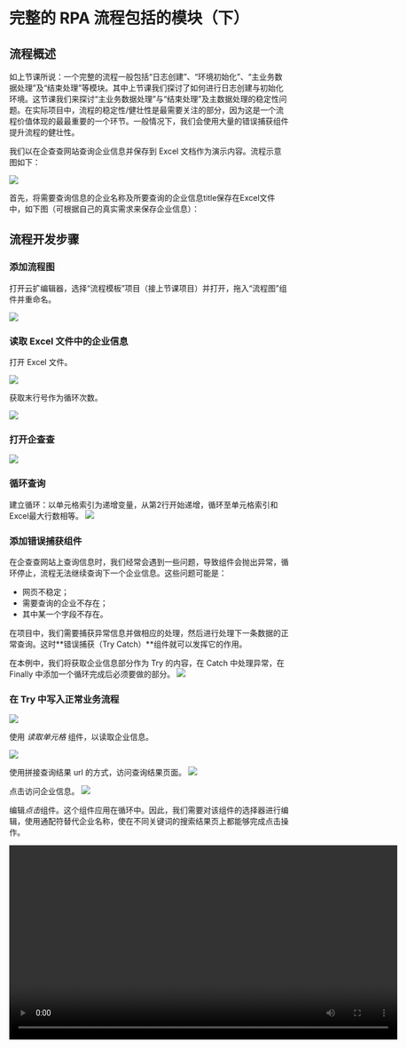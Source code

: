 # 完整的 RPA 流程包括的模块（下）

## 流程概述

如上节课所说：一个完整的流程一般包括“日志创建”、“环境初始化”、“主业务数据处理”及“结束处理”等模块。其中上节课我们探讨了如何进行日志创建与初始化环境。这节课我们来探讨“主业务数据处理”与“结束处理”及主数据处理的稳定性问题。在实际项目中，流程的稳定性/健壮性是最需要关注的部分，因为这是一个流程价值体现的最最重要的一个环节。一般情况下，我们会使用大量的错误捕获组件提升流程的健壮性。

我们以在企查查网站查询企业信息并保存到 Excel 文档作为演示内容。流程示意图如下：

![](https://docimages.blob.core.chinacloudapi.cn/images/Practice/tryCatch/%E5%AE%8C%E6%95%B4%E6%B5%81%E7%A8%8B.jpg)


首先，将需要查询信息的企业名称及所要查询的企业信息title保存在Excel文件中，如下图（可根据自己的真实需求来保存企业信息）：

## 流程开发步骤

### 添加流程图
打开云扩编辑器，选择“流程模板”项目（接上节课项目）并打开，拖入“流程图”组件并重命名。

![](https://docimages.blob.core.chinacloudapi.cn/images/Practice/tryCatch/%E6%B5%81%E7%A8%8B%E5%9B%BE.png)

### 读取 Excel 文件中的企业信息
打开 Excel 文件。

![](https://docimages.blob.core.chinacloudapi.cn/images/Practice/tryCatch/%E6%89%93%E5%BC%80Excel%E6%96%87%E4%BB%B6.png)

获取末行号作为循环次数。

![](https://docimages.blob.core.chinacloudapi.cn/images/Practice/tryCatch/%E8%8E%B7%E5%8F%96%E5%BE%AA%E7%8E%AF%E6%AC%A1%E6%95%B0.png)

### 打开企查查

![](https://docimages.blob.core.chinacloudapi.cn/images/Practice/tryCatch/%E6%89%93%E5%BC%80%E4%BC%81%E6%9F%A5%E6%9F%A5.png)

### 循环查询

建立循环：以单元格索引为递增变量，从第2行开始递增，循环至单元格索引和Excel最大行数相等。
![](https://docimages.blob.core.chinacloudapi.cn/images/Practice/tryCatch/%E5%BE%AA%E7%8E%AF.jpg)

### 添加错误捕获组件
在企查查网站上查询信息时，我们经常会遇到一些问题，导致组件会抛出异常，循环停止，流程无法继续查询下一个企业信息。这些问题可能是：
 - 网页不稳定；
 - 需要查询的企业不存在；
 - 其中某一个字段不存在。
 
在项目中，我们需要捕获异常信息并做相应的处理，然后进行处理下一条数据的正常查询。这时**错误捕获（Try Catch）**组件就可以发挥它的作用。

在本例中，我们将获取企业信息部分作为 Try 的内容，在 Catch 中处理异常，在 Finally 中添加一个循环完成后必须要做的部分。
![](https://docimages.blob.core.chinacloudapi.cn/images/Practice/tryCatch/tryCatch.png)

### 在 Try 中写入正常业务流程

![](https://docimages.blob.core.chinacloudapi.cn/images/Practice/tryCatch/FlowChart.png)

使用 *读取单元格* 组件，以读取企业信息。

![](https://docimages.blob.core.chinacloudapi.cn/images/Practice/tryCatch/readCell.png)

使用拼接查询结果 url 的方式，访问查询结果页面。
![](https://docimages.blob.core.chinacloudapi.cn/images/Practice/tryCatch/search.png)

点击访问企业信息。
![](https://docimages.blob.core.chinacloudapi.cn/images/Practice/tryCatch/click.png)

编辑*点击*组件。这个组件应用在循环中。因此，我们需要对该组件的选择器进行编辑，使用通配符替代企业名称，使在不同关键词的搜索结果页上都能够完成点击操作。

<video src="https://docimages.blob.core.chinacloudapi.cn/images/Practice/tryCatch/%E4%BF%AE%E6%94%B9%E9%80%89%E6%8B%A9%E5%99%A8%E4%BF%A1%E6%81%AF.mp4" controls="controls" width="700px" />

在上面的视频中，我们除了将 *Window8 的 *Name* 中企业名称改为通配符，还将 *WebElement* 中的*Sinfo* 改为 XPath。实际达成的效果是一致的。实际项目中使用何种修改方式只为实际的稳定性进行选择。实际交付时，我们也经常需要在获取的 XPath 内容上进行修改。

检查页面中的企业信息是否为 *table* 元素。如果是，我们可以拖入*获取结构化数据*组件一次性获取所有需要的企业信息；如果不是，那么可以用*获取文本*组件来逐个获取。此处，我们发现是 *table* 元素。

![](https://docimages.blob.core.chinacloudapi.cn/images/Practice/tryCatch/table.png)

使用*获取结构化数据*组件，获取信息。

![](https://docimages.blob.core.chinacloudapi.cn/images/Practice/tryCatch/%E8%8E%B7%E5%8F%96%E7%BB%93%E6%9E%84%E5%8C%96%E4%BF%A1%E6%81%AF.png)

将数据写入到 Excel 文件中。写入时，确认字段正确。

![](https://docimages.blob.core.chinacloudapi.cn/images/Practice/tryCatch/%E5%AD%97%E6%AE%B5.png)
![](https://docimages.blob.core.chinacloudapi.cn/images/Practice/tryCatch/%E5%86%99%E5%85%A5.png)

获取的有些数据因为含有脏数据，还需进行额外处理。我们使用 *确认框* 或 *写入日志* 提供额外检查。脏数据处理时，用到两个字符串处理函数，请自行查阅资料了解使用细节：

    - `Split()`
    - `Trim()`

关闭当前企业信息页面。
![](https://docimages.blob.core.chinacloudapi.cn/images/Practice/tryCatch/%E5%85%B3%E9%97%AD%E9%A1%B5%E9%9D%A2.png)

### 在 Catch 中写入异常处理逻辑

常用的异常处理手段有：
1. 用*写入文件*组件来记录异常，方便后续查询异常原因。
2. 如果因为网络问题导致网页上数据没有正确显示，可以用*刷新浏览器*组件进行刷新，甚至可以重新进行环境初始化.
3. 如果需要获取的某一个字段有可能会出现异常（字段不存在等），也可以对该字段用*Try Catch*方法进行针对性处理。

以下以*写入文件*为例：
![](https://docimages.blob.core.chinacloudapi.cn/images/Practice/tryCatch/%E5%86%99%E5%85%A5%E6%96%87%E4%BB%B6.png)

### 在 finally 中进行单元格索引递增
通过单元格索引递增，获取下一条数据。

![](https://docimages.blob.core.chinacloudapi.cn/images/Practice/tryCatch/%E9%80%92%E5%A2%9E.png)

编制流程时，参考以下视频：

<video src="https://docimages.blob.core.chinacloudapi.cn/images/Practice/tryCatch/%E4%BC%81%E6%9F%A5%E6%9F%A5%E5%BE%AA%E7%8E%AF%E6%9F%A5%E8%AF%A2.mp4" controls="controls" width="700px" />